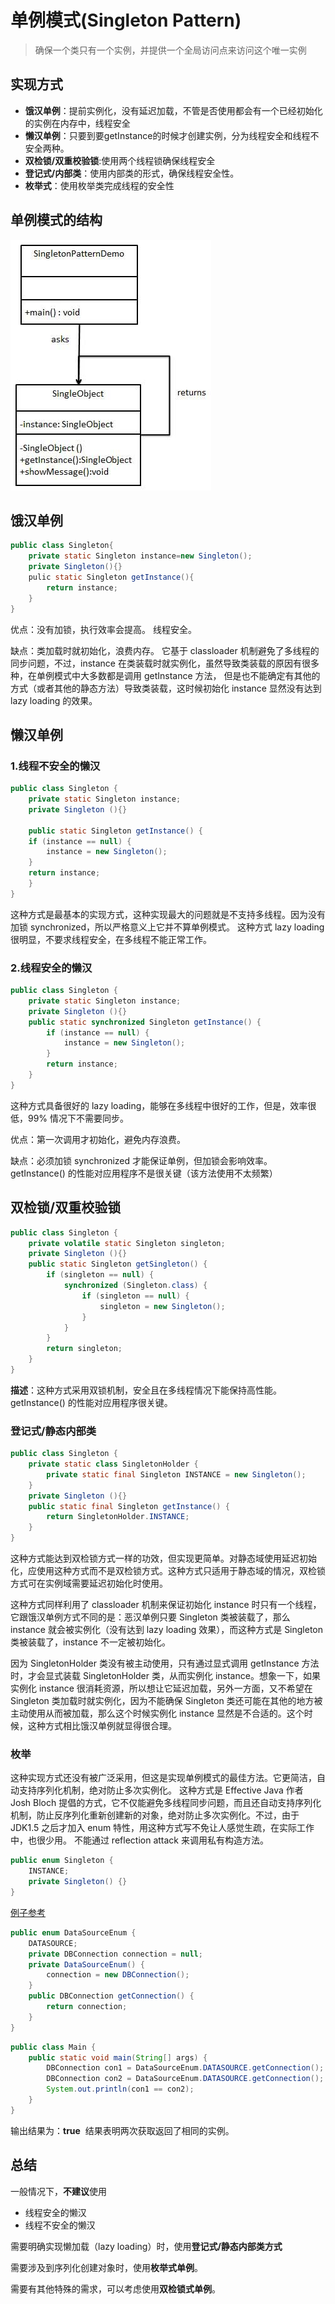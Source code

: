 # 单例模式(Singleton Pattern)

> 确保一个类只有一个实例，并提供一个全局访问点来访问这个唯一实例

## 实现方式

- **饿汉单例**：提前实例化，没有延迟加载，不管是否使用都会有一个已经初始化的实例在内存中，线程安全
- **懒汉单例**：只要到要getInstance的时候才创建实例，分为线程安全和线程不安全两种。
- **双检锁/双重校验锁**:使用两个线程锁确保线程安全
- **登记式/内部类**：使用内部类的形式，确保线程安全性。
- **枚举式**：使用枚举类完成线程的安全性

## 单例模式的结构

![](assets/singleton_pattern_uml_diagram.jpg)

## 饿汉单例

```java
public class Singleton{
    private static Singleton instance=new Singleton();
    private Singleton(){}
    pulic static Singleton getInstance(){
        return instance;
    }
}
```

优点：没有加锁，执行效率会提高。 线程安全。

缺点：类加载时就初始化，浪费内存。 它基于 classloader 机制避免了多线程的同步问题，不过，instance 在类装载时就实例化，虽然导致类装载的原因有很多种，在单例模式中大多数都是调用 getInstance 方法， 但是也不能确定有其他的方式（或者其他的静态方法）导致类装载，这时候初始化 instance 显然没有达到 lazy loading 的效果。

## 懒汉单例

### 1.线程不安全的懒汉

```java
public class Singleton {  
    private static Singleton instance;  
    private Singleton (){}  
  
    public static Singleton getInstance() {  
    if (instance == null) {  
        instance = new Singleton();  
    }  
    return instance;  
    }  
}
```

这种方式是最基本的实现方式，这种实现最大的问题就是不支持多线程。因为没有加锁 synchronized，所以严格意义上它并不算单例模式。 这种方式 lazy loading 很明显，不要求线程安全，在多线程不能正常工作。 

### 2.线程安全的懒汉

```java
public class Singleton {  
    private static Singleton instance;  
    private Singleton (){}  
    public static synchronized Singleton getInstance() {  
        if (instance == null) {  
            instance = new Singleton();  
        }  
        return instance;  
    }  
}
```

 这种方式具备很好的 lazy loading，能够在多线程中很好的工作，但是，效率很低，99% 情况下不需要同步。 

优点：第一次调用才初始化，避免内存浪费。 

缺点：必须加锁 synchronized 才能保证单例，但加锁会影响效率。 getInstance() 的性能对应用程序不是很关键（该方法使用不太频繁） 

## 双检锁/双重校验锁

```java
public class Singleton {  
    private volatile static Singleton singleton;  
    private Singleton (){}  
    public static Singleton getSingleton() {  
        if (singleton == null) {  
            synchronized (Singleton.class) {  
                if (singleton == null) {  
                    singleton = new Singleton();  
                }  
            }  
        }  
        return singleton;  
    }  
}
```

**描述**：这种方式采用双锁机制，安全且在多线程情况下能保持高性能。 getInstance() 的性能对应用程序很关键。 

### 登记式/静态内部类

```java
public class Singleton {  
    private static class SingletonHolder {  
    	private static final Singleton INSTANCE = new Singleton();  
    }  
    private Singleton (){}  
    public static final Singleton getInstance() {  
    	return SingletonHolder.INSTANCE;  
    }  
}
```

这种方式能达到双检锁方式一样的功效，但实现更简单。对静态域使用延迟初始化，应使用这种方式而不是双检锁方式。这种方式只适用于静态域的情况，双检锁方式可在实例域需要延迟初始化时使用。

这种方式同样利用了 classloader 机制来保证初始化 instance 时只有一个线程，它跟饿汉单例方式不同的是：恶汉单例只要 Singleton 类被装载了，那么 instance 就会被实例化（没有达到 lazy loading 效果），而这种方式是 Singleton 类被装载了，instance 不一定被初始化。

因为 SingletonHolder 类没有被主动使用，只有通过显式调用 getInstance 方法时，才会显式装载 SingletonHolder 类，从而实例化 instance。想象一下，如果实例化 instance 很消耗资源，所以想让它延迟加载，另外一方面，又不希望在 Singleton 类加载时就实例化，因为不能确保 Singleton 类还可能在其他的地方被主动使用从而被加载，那么这个时候实例化 instance 显然是不合适的。这个时候，这种方式相比饿汉单例就显得很合理。 

### 枚举

这种实现方式还没有被广泛采用，但这是实现单例模式的最佳方法。它更简洁，自动支持序列化机制，绝对防止多次实例化。 这种方式是 Effective Java 作者 Josh Bloch 提倡的方式，它不仅能避免多线程同步问题，而且还自动支持序列化机制，防止反序列化重新创建新的对象，绝对防止多次实例化。不过，由于 JDK1.5 之后才加入 enum 特性，用这种方式写不免让人感觉生疏，在实际工作中，也很少用。 不能通过 reflection attack 来调用私有构造方法。 

```java
public enum Singleton {  
    INSTANCE;  
    private Singleton() {}
}
```

[例子参考](https://blog.csdn.net/gavin_dyson/article/details/70832185)

```java
public enum DataSourceEnum {
    DATASOURCE;
    private DBConnection connection = null;
    private DataSourceEnum() {
        connection = new DBConnection();
    }
    public DBConnection getConnection() {
        return connection;
    }
}  
```

```java
public class Main {
    public static void main(String[] args) {
        DBConnection con1 = DataSourceEnum.DATASOURCE.getConnection();
        DBConnection con2 = DataSourceEnum.DATASOURCE.getConnection();
        System.out.println(con1 == con2);
    }
}
```

输出结果为：**true**  结果表明两次获取返回了相同的实例。 

## 总结

一般情况下，**不建议**使用

- 线程安全的懒汉
- 线程不安全的懒汉

需要明确实现懒加载（lazy loading）时，使用**登记式/静态内部类方式**

需要涉及到序列化创建对象时，使用**枚举式单例**。

需要有其他特殊的需求，可以考虑使用**双检锁式单例**。
